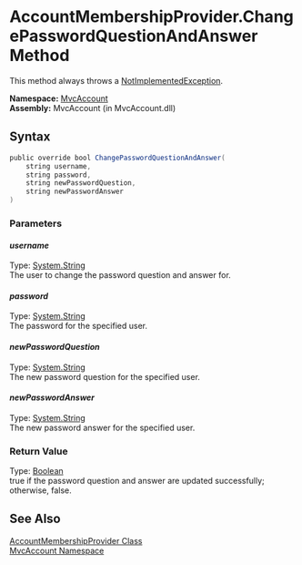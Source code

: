 AccountMembershipProvider.ChangePasswordQuestionAndAnswer Method
================================================================
This method always throws a [NotImplementedException][1].

**Namespace:** [MvcAccount][2]  
**Assembly:** MvcAccount (in MvcAccount.dll)

Syntax
------

```csharp
public override bool ChangePasswordQuestionAndAnswer(
	string username,
	string password,
	string newPasswordQuestion,
	string newPasswordAnswer
)
```

### Parameters

#### *username*
Type: [System.String][3]  
The user to change the password question and answer for.

#### *password*
Type: [System.String][3]  
The password for the specified user.

#### *newPasswordQuestion*
Type: [System.String][3]  
The new password question for the specified user.

#### *newPasswordAnswer*
Type: [System.String][3]  
The new password answer for the specified user.

### Return Value
Type: [Boolean][4]  
true if the password question and answer are updated successfully; otherwise, false.

See Also
--------
[AccountMembershipProvider Class][5]  
[MvcAccount Namespace][2]  

[1]: http://msdn.microsoft.com/en-us/library/6byb74h9
[2]: ../README.md
[3]: http://msdn.microsoft.com/en-us/library/s1wwdcbf
[4]: http://msdn.microsoft.com/en-us/library/a28wyd50
[5]: README.md